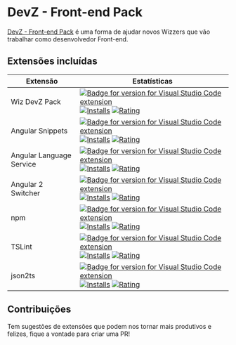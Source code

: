 # DevZ - Front-end Pack

[DevZ - Front-end Pack](https://marketplace.visualstudio.com/publishers/WizSolucoes) é uma forma de ajudar novos Wizzers que vão trabalhar como desenvolvedor Front-end.

## Extensões incluídas


| Extensão | Estatísticas |
| -------- | ------------ |
| Wiz DevZ Pack            | [![Badge for version for Visual Studio Code extension](https://vsmarketplacebadge.apphb.com/version-short/WizSolucoes.devz-pack.svg?color=blue&style=?style=for-the-badge&logo=visual-studio-code)](https://marketplace.visualstudio.com/items?itemName=WizSolucoes.devz-pack&wt.mc_id=angular_essentials-github-jopapa) [![Installs](https://vsmarketplacebadge.apphb.com/installs-short/WizSolucoes.devz-pack.svg?color=blue&style=flat-square)](https://marketplace.visualstudio.com/items?itemName=WizSolucoes.devz-pack) [![Rating](https://vsmarketplacebadge.apphb.com/rating-short/WizSolucoes.devz-pack.svg?color=blue&style=flat-square)](https://marketplace.visualstudio.com/items?itemName=WizSolucoes.devz-pack) | 
| Angular Snippets         | [![Badge for version for Visual Studio Code extension](https://vsmarketplacebadge.apphb.com/version-short/johnpapa.Angular2.svg?color=blue&style=?style=for-the-badge&logo=visual-studio-code)](https://marketplace.visualstudio.com/items?itemName=johnpapa.Angular2&wt.mc_id=angular_essentials-github-jopapa) [![Installs](https://vsmarketplacebadge.apphb.com/installs-short/johnpapa.Angular2.svg?color=blue&style=flat-square)](https://marketplace.visualstudio.com/items?itemName=johnpapa.Angular2) [![Rating](https://vsmarketplacebadge.apphb.com/rating-short/johnpapa.Angular2.svg?color=blue&style=flat-square)](https://marketplace.visualstudio.com/items?itemName=johnpapa.Angular2)                                                                   |
| Angular Language Service | [![Badge for version for Visual Studio Code extension](https://vsmarketplacebadge.apphb.com/version-short/Angular.ng-template.svg?color=blue&style=?style=for-the-badge&logo=visual-studio-code)](https://marketplace.visualstudio.com/items?itemName=Angular.ng-template&wt.mc_id=angular_essentials-github-jopapa) [![Installs](https://vsmarketplacebadge.apphb.com/installs-short/Angular.ng-template.svg?color=blue&style=flat-square)](https://marketplace.visualstudio.com/items?itemName=Angular.ng-template) [![Rating](https://vsmarketplacebadge.apphb.com/rating-short/Angular.ng-template.svg?color=blue&style=flat-square)](https://marketplace.visualstudio.com/items?itemName=Angular.ng-template)                                                       |
| Angular 2 Switcher           | [![Badge for version for Visual Studio Code extension](https://vsmarketplacebadge.apphb.com/version-short/infinity1207.angular2-switcher.svg?color=blue&style=?style=for-the-badge&logo=visual-studio-code)](https://marketplace.visualstudio.com/items?itemName=infinity1207.angular2-switcher&wt.mc_id=angular_essentials-github-jopapa) [![Installs](https://vsmarketplacebadge.apphb.com/installs-short/infinity1207.angular2-switcher.svg?color=blue&style=flat-square)](https://marketplace.visualstudio.com/items?itemName=infinity1207.angular2-switcher) [![Rating](https://vsmarketplacebadge.apphb.com/rating-short/infinity1207.angular2-switcher.svg?color=blue&style=flat-square)](https://marketplace.visualstudio.com/items?itemName=infinity1207.angular2-switcher)                                  |
| npm                      | [![Badge for version for Visual Studio Code extension](https://vsmarketplacebadge.apphb.com/version-short/eg2.vscode-npm-script.svg?color=blue&style=?style=for-the-badge&logo=visual-studio-code)](https://marketplace.visualstudio.com/items?itemName=eg2.vscode-npm-script&wt.mc_id=angular_essentials-github-jopapa) [![Installs](https://vsmarketplacebadge.apphb.com/installs-short/eg2.vscode-npm-script.svg?color=blue&style=flat-square)](https://marketplace.visualstudio.com/items?itemName=eg2.vscode-npm-script) [![Rating](https://vsmarketplacebadge.apphb.com/rating-short/eg2.vscode-npm-script.svg?color=blue&style=flat-square)](https://marketplace.visualstudio.com/items?itemName=eg2.vscode-npm-script)                                  |
| TSLint                    | [![Badge for version for Visual Studio Code extension](https://vsmarketplacebadge.apphb.com/version-short/ms-vscode.vscode-typescript-tslint-plugin.svg?color=blue&style=?style=for-the-badge&logo=visual-studio-code)](https://marketplace.visualstudio.com/items?itemName=ms-vscode.vscode-typescript-tslint-plugin&wt.mc_id=angular_essentials-github-jopapa) [![Installs](https://vsmarketplacebadge.apphb.com/installs-short/ms-vscode.vscode-typescript-tslint-plugin.svg?color=blue&style=flat-square)](https://marketplace.visualstudio.com/items?itemName=ms-vscode.vscode-typescript-tslint-plugin) [![Rating](https://vsmarketplacebadge.apphb.com/rating-short/ms-vscode.vscode-typescript-tslint-plugin.svg?color=blue&style=flat-square)](https://marketplace.visualstudio.com/items?itemName=ms-vscode.vscode-typescript-tslint-plugin)                                  |
| json2ts                    | [![Badge for version for Visual Studio Code extension](https://vsmarketplacebadge.apphb.com/version-short/GregorBiswanger.json2ts.svg?color=blue&style=?style=for-the-badge&logo=visual-studio-code)](https://marketplace.visualstudio.com/items?itemName=GregorBiswanger.json2ts&wt.mc_id=angular_essentials-github-jopapa) [![Installs](https://vsmarketplacebadge.apphb.com/installs-short/GregorBiswanger.json2ts.svg?color=blue&style=flat-square)](https://marketplace.visualstudio.com/items?itemName=GregorBiswanger.json2ts) [![Rating](https://vsmarketplacebadge.apphb.com/rating-short/GregorBiswanger.json2ts.svg?color=blue&style=flat-square)](https://marketplace.visualstudio.com/items?itemName=GregorBiswanger.json2ts)                                  |


## Contribuições
Tem sugestões de extensões que podem nos tornar mais produtivos e felizes, fique a vontade para criar uma PR!